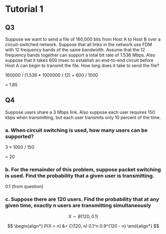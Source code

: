 # Tutorial 1

## Q3

Suppose we want to send a file of 160,000 bits from Host A to Host B over a circuit-switched network. Suppose that all links in the network use FDM with 12 frequency bands of the same bandwidth. Assume that the 12 frequency bands together can support a total bit rate of 1.536 Mbps. Also suppose that it takes 600 msec to establish an end-to-end circuit before Host A can begin to transmit the file. How long does it take to send the file?

160000 / (1.536 * 1000000 / 12) + 600 / 1000

= 1.85

## Q4

Suppose users share a 3 Mbps link. Also suppose each user requires 150 kbps when transmitting,
but each user transmits only 10 percent of the time.

### a. When circuit switching is used, how many users can be supported? 

3 * 1000 / 150

= 20

### b. For the remainder of this problem, suppose packet switching is used. Find the probability that a given user is transmitting. 

0.1 (from question)

### c. Suppose there are 120 users. Find the probability that at any given time, exactly n users are transmitting simultaneously

$$
X \sim B(120, 0.1)
$$

$$
\begin{align*}
P(X = n) &= C(120, n) 0.1^n 0.9^{120 - n}
\end{align*}
$$
